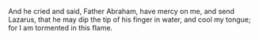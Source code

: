 And he cried and said, Father Abraham, have mercy on me, and send Lazarus, that he may dip the tip of his finger in water, and cool my tongue; for I am tormented in this flame.
